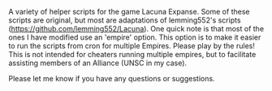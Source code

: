 A variety of helper scripts for the game Lacuna Expanse. Some of these scripts are original, but most are adaptations of lemming552's scripts (https://github.com/lemming552/Lacuna). One quick note is that most of the ones I have modified use an 'empire' option. This option is to make it easier to run the scripts from cron for multiple Empires. Please play by the rules! This is not intended for cheaters running multiple empires, but to facilitate assisting members of an Alliance (UNSC in my case).

Please let me know if you have any questions or suggestions.


